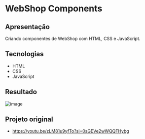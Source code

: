 # WebShop Components

## Apresentação
Criando componentes de WebShop com HTML, CSS e JavaScript.

## Tecnologias
- HTML
- CSS
- JavaScript

## Resultado
![image](https://github.com/IagoMagalhaes23/Web-Developer/assets/65053026/2de5b5cd-a82c-4d3b-adc4-102678cfd492)

## Projeto original
- https://youtu.be/zLM81u9yfTo?si=0sGEVe2wWQQFHybg
